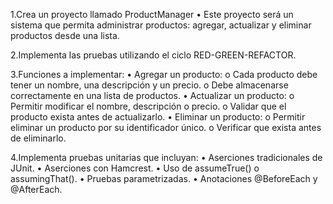 1.Crea un proyecto llamado ProductManager 
    • Este proyecto será un sistema que permita administrar productos: agregar, actualizar y eliminar productos desde una lista.

2.Implementa las pruebas utilizando el ciclo RED-GREEN-REFACTOR.

3.Funciones a implementar: 
• Agregar un producto:
        o Cada producto debe tener un nombre, una descripción y un precio. 
        o Debe almacenarse correctamente en una lista de productos.
•    Actualizar un producto:
        o Permitir modificar el nombre, descripción
        o precio. 
        o Validar que el producto exista antes de actualizarlo.
• Eliminar un producto:
        o Permitir eliminar un producto por su identificador único.
        o Verificar que exista antes de eliminarlo.

4.Implementa pruebas unitarias que incluyan: 
• Aserciones tradicionales de JUnit. 
• Aserciones con Hamcrest. 
• Uso de assumeTrue() o assumingThat(). 
• Pruebas parametrizadas. 
• Anotaciones @BeforeEach y @AfterEach.